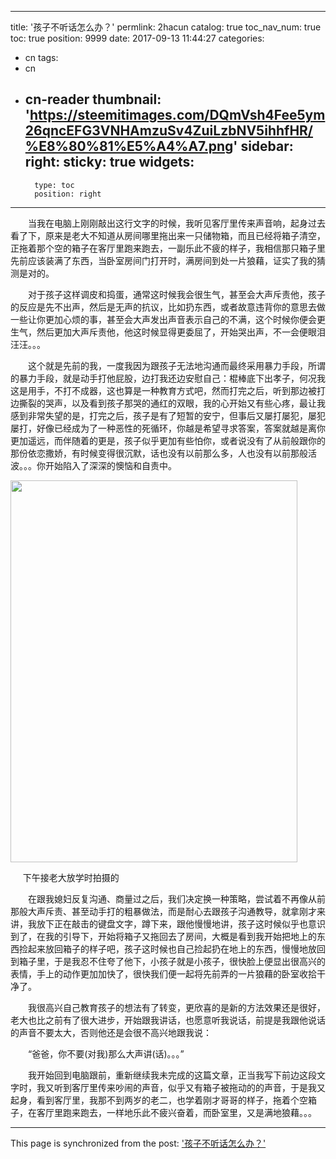 
---
title: '孩子不听话怎么办？'
permlink: 2hacun
catalog: true
toc_nav_num: true
toc: true
position: 9999
date: 2017-09-13 11:44:27
categories:
- cn
tags:
- cn
- cn-reader
thumbnail: 'https://steemitimages.com/DQmVsh4Fee5ym26qncEFG3VNHAmzuSv4ZuiLzbNV5ihhfHR/%E8%80%81%E5%A4%A7.png'
sidebar:
    right:
        sticky: true
widgets:
    -
        type: toc
        position: right
---


<html>
<p>　　当我在电脑上刚刚敲出这行文字的时候，我听见客厅里传来声音响，起身过去看了下，原来是老大不知道从房间哪里拖出来一只储物箱，而且已经将箱子清空，正拖着那个空的箱子在客厅里跑来跑去，一副乐此不疲的样子，我相信那只箱子里先前应该装满了东西，当卧室房间门打开时，满房间到处一片狼藉，证实了我的猜测是对的。</p>
<p>　　对于孩子这样调皮和捣蛋，通常这时候我会很生气，甚至会大声斥责他，孩子的反应是先不出声，然后是无声的抗议，比如扔东西，或者故意违背你的意思去做一些让你更加心烦的事，甚至会大声发出声音表示自己的不满，这个时候你便会更生气，然后更加大声斥责他，他这时候显得更委屈了，开始哭出声，不一会便眼泪汪汪。。。</p>
<p>　　这个就是先前的我，一度我因为跟孩子无法地沟通而最终采用暴力手段，所谓的暴力手段，就是动手打他屁股，边打我还边安慰自己：棍棒底下出孝子，何况我这是用手，不打不成器，这也算是一种教育方式吧，然而打完之后，听到那边被打边撕裂的哭声，以及看到孩子那哭的通红的双眼，我的心开始又有些心疼，最让我感到非常失望的是，打完之后，孩子是有了短暂的安宁，但事后又屡打屡犯，屡犯屡打，好像已经成为了一种恶性的死循环，你越是希望寻求答案，答案就越是离你更加遥远，而伴随着的更是，孩子似乎更加有些怕你，或者说没有了从前般跟你的那份依恋撒娇，有时候变得很沉默，话也没有以前那么多，人也没有以前那般活波。。。你开始陷入了深深的懊恼和自责中。</p>
<p><img src="https://steemitimages.com/DQmVsh4Fee5ym26qncEFG3VNHAmzuSv4ZuiLzbNV5ihhfHR/%E8%80%81%E5%A4%A7.png" width="459" height="611"/></p>
<p>&nbsp;&nbsp;&nbsp;&nbsp;&nbsp;下午接老大放学时拍摄的&nbsp;</p>
<p>　　在跟我媳妇反复沟通、商量过之后，我们决定换一种策略，尝试着不再像从前那般大声斥责、甚至动手打的粗暴做法，而是耐心去跟孩子沟通教导，就拿刚才来讲，我放下正在敲击的键盘文字，蹲下来，跟他慢慢地讲，孩子这时候似乎也意识到了，在我的引导下，开始将箱子又拖回去了房间，大概是看到我开始把地上的东西捡起来放回箱子的样子吧，孩子这时候也自己捡起扔在地上的东西，慢慢地放回到箱子里，于是我忍不住夸了他下，小孩子就是小孩子，很快脸上便显出很高兴的表情，手上的动作更加加快了，很快我们便一起将先前弄的一片狼藉的卧室收拾干净了。</p>
<p>　　我很高兴自己教育孩子的想法有了转变，更欣喜的是新的方法效果还是很好，老大也比之前有了很大进步，开始跟我讲话，也愿意听我说话，前提是我跟他说话的声音不要太大，否则他还是会很不高兴地跟我说：</p>
<p>　　“爸爸，你不要(对我)那么大声讲(话)。。。”</p>
<p>　　我开始回到电脑跟前，重新继续我未完成的这篇文章，正当我写下前边这段文字时，我又听到客厅里传来吵闹的声音，似乎又有箱子被拖动的的声音，于是我又起身，看到客厅里，我那不到两岁的老二，也学着刚才哥哥的样子，拖着个空箱子，在客厅里跑来跑去，一样地乐此不疲兴奋着，而卧室里，又是满地狼藉。。。</p>
</html>

- - -

This page is synchronized from the post: ['孩子不听话怎么办？'](https://steemit.com/@rivalhw/2hacun)
